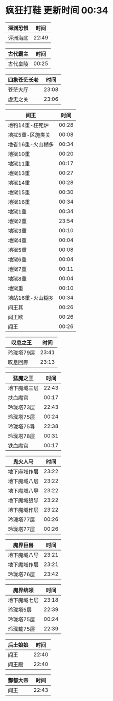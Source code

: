 # 疯狂打鞋 更新时间 00:34

| 深渊恐惧   | 时间    |
|--------|-------|
| 评洲海底 | 22:49 |

| 古代霸主   | 时间    |
|--------|-------|
| 古代皇陵 | 00:25 |

| 四象苍茫长老   | 时间    |
|--------|-------|
| 苍茫大厅 | 23:08 |
| 虚无之关 | 23:06 |

| 间王   | 时间    |
|--------|-------|
| 地钓14重-枉死炉 | 00:28 |
| 地扰5重-区施类关 | 00:08 |
| 地省16重-火山糊多 | 00:34 |
| 地狱10重 | 00:20 |
| 地狱11重 | 00:17 |
| 地狱13重 | 00:27 |
| 地狱14重 | 00:28 |
| 地狱15重 | 00:30 |
| 地狱16重 | 00:34 |
| 地狱1重 | 00:34 |
| 地狱2重 | 23:54 |
| 地狱3重 | 00:10 |
| 地狱4重 | 00:04 |
| 地狱5重 | 00:08 |
| 地狱6重 | 00:04 |
| 地狱7重 | 00:11 |
| 地狱8重 | 00:04 |
| 地狱重 | 00:10 |
| 地站16重-火山糊多 | 00:34 |
| 间王其 | 00:26 |
| 闻王欧 | 00:26 |
| 阎王 | 00:26 |

| 叹息之王   | 时间    |
|--------|-------|
| 玲珑塔79层 | 23:41 |
| 叹息回廊 | 23:13 |

| 猛魔之王   | 时间    |
|--------|-------|
| 地下魔域三层 | 22:43 |
| 扶血魔宫 | 00:17 |
| 玲珑塔73层 | 22:43 |
| 玲珑塔75层 | 00:24 |
| 玲珑塔75导 | 22:38 |
| 玲珑塔78层 | 00:31 |
| 铁血魔宫 | 00:17 |

| 鬼火人马   | 时间    |
|--------|-------|
| 地下麻域作层 | 23:22 |
| 地下魔域八层 | 23:22 |
| 地下魔域八导 | 23:22 |
| 地下魔域狼导 | 23:22 |
| 地下魔域作层 | 23:22 |
| 玲瑰塔77层 | 00:26 |
| 玲珑塔77层 | 00:26 |

| 魔界巨兽   | 时间    |
|--------|-------|
| 地下魔域八导 | 23:21 |
| 地下魔域作层 | 23:21 |
| 玲珑塔76层 | 23:42 |

| 魔界统领   | 时间    |
|--------|-------|
| 地下魔域七层 | 23:18 |
| 玲珑塔5层 | 22:39 |
| 玲珑塔75层 | 00:24 |
| 玲珑载75层 | 22:39 |

| 后土娘娘   | 时间    |
|--------|-------|
| 阎王 | 22:40 |
| 阎王殿 | 22:40 |

| 酆都大帝   | 时间    |
|--------|-------|
| 阎王 | 22:43 |